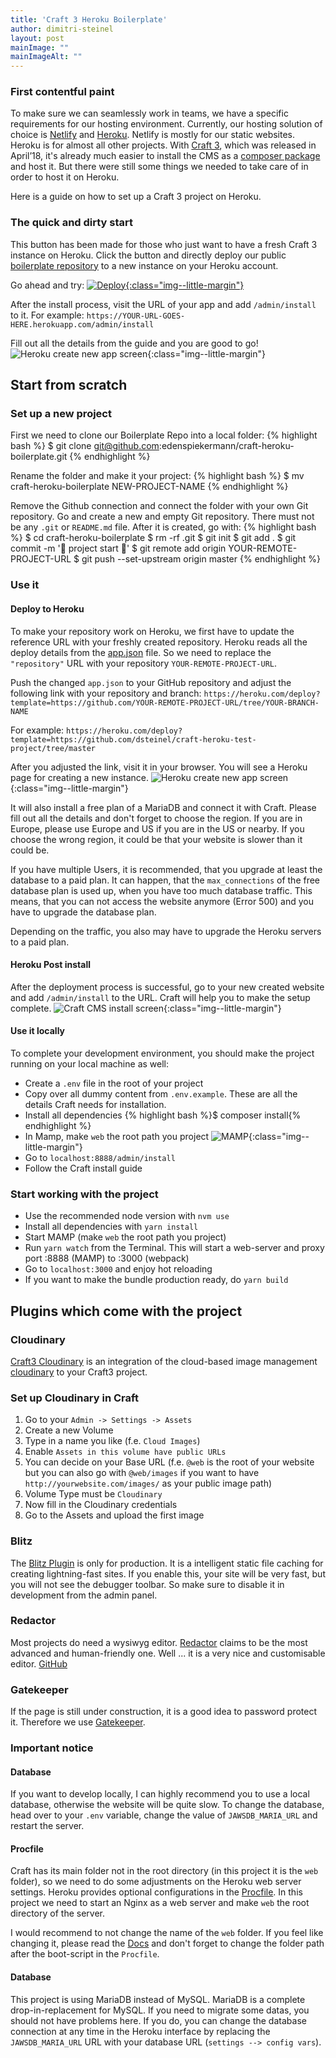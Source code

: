 ```yaml
---
title: 'Craft 3 Heroku Boilerplate'
author: dimitri-steinel
layout: post
mainImage: ""
mainImageAlt: ""
--- 
```


### First contentful paint
To make sure we can seamlessly work in teams, we have a specific requirements for our hosting environment.
Currently, our hosting solution of choice is [Netlify](https://www.netlify.com/) and [Heroku](https://www.heroku.com/). 
Netlify is mostly for our static websites. Heroku is for almost all other projects.
With [Craft 3](https://craftcms.com/news/craft-3), which was released in April’18, it's already much easier to install the CMS as a [composer package](https://packagist.org/packages/craftcms/cms) and host it. But there were still some things we needed to take care of in order to host it on Heroku.

Here is a guide on how to set up a Craft 3 project on Heroku.

### The quick and dirty start
This button has been made for those who just want to have a fresh Craft 3 instance on Heroku. Click the button and directly deploy our public [boilerplate repository](https://github.com/edenspiekermann/craft-heroku-boilerplate) to a new instance on your Heroku account. 

Go ahead and try:
[![Deploy](https://www.herokucdn.com/deploy/button.svg){:class="img--little-margin"}](https://heroku.com/deploy?template=https://github.com/dsteinel/craft-heroku-test-project/tree/master)

After the install process, visit the URL of your app and add `/admin/install` to it. For example: 
`https://YOUR-URL-GOES-HERE.herokuapp.com/admin/install`

Fill out all the details from the guide and you are good to go!
![Heroku create new app screen](https://res.cloudinary.com/dsteinel/image/upload/v1533126210/Espi/blog/heroku-craft/2018-08-01_14.21.56.gif){:class="img--little-margin"}


## Start from scratch
### Set up a new project
First we need to clone our Boilerplate Repo into a local folder:
{% highlight bash %}
  $ git clone git@github.com:edenspiekermann/craft-heroku-boilerplate.git
{% endhighlight %}

Rename the folder and make it your project:
{% highlight bash %} 
  $ mv craft-heroku-boilerplate NEW-PROJECT-NAME
{% endhighlight %}

Remove the Github connection and connect the folder with your own Git repository. Go and create a new and empty Git repository. There must not be any `.git` or `README.md` file. After it is created, go with:
{% highlight bash %}
  $ cd craft-heroku-boilerplate
  $ rm -rf .git
  $ git init
  $ git add .
  $ git commit -m '🎈 project start 🎈'
  $ git remote add origin YOUR-REMOTE-PROJECT-URL
  $ git push --set-upstream origin master
{% endhighlight %}

### Use it
#### Deploy to Heroku
To make your repository work on Heroku, we first have to update the reference URL with your freshly created repository.
Heroku reads all the deploy details from the [app.json](https://devcenter.heroku.com/articles/app-json-schema) file. So we need to  replace the `"repository"` URL with your repository `YOUR-REMOTE-PROJECT-URL`. 

Push the changed `app.json` to your GitHub repository and adjust the following link with your repository and branch:
`https://heroku.com/deploy?template=https://github.com/YOUR-REMOTE-PROJECT-URL/tree/YOUR-BRANCH-NAME`

For example: `https://heroku.com/deploy?template=https://github.com/dsteinel/craft-heroku-test-project/tree/master`

After you adjusted the link, visit it in your browser.
You will see a Heroku page for creating a new instance.
![Heroku create new app screen](https://res.cloudinary.com/dsteinel/image/upload/v1532511156/Screen_Shot_2018-07-25_at_11.32.07.png){:class="img--little-margin"}

It will also install a free plan of a MariaDB and connect it with Craft. 
Please fill out all the details and don't forget to choose the region. If you are in Europe, please use Europe and US if you are in the US or nearby. If you choose the wrong region, it could be that your website is slower than it could be.

If you have multiple Users, it is recommended, that you upgrade at least the database to a paid plan. It can happen, that the `max_connections` of the free database plan is used up, when you have too much database traffic. This means, that you can not access the website anymore (Error 500) and you have to upgrade the database plan.

Depending on the traffic, you also may have to upgrade the Heroku servers to a paid plan.

#### Heroku Post install
After the deployment process is successful, go to your new created website and add `/admin/install` to the URL. Craft will help you to make the setup complete.
![Craft CMS install screen](https://res.cloudinary.com/dsteinel/image/upload/v1532511530/Screen_Shot_2018-07-25_at_11.36.45.png){:class="img--little-margin"}

#### Use it locally
To complete your development environment, you should make the project running on your local machine as well:
* Create a `.env` file in the root of your project
* Copy over all dummy content from `.env.example`. These are all the details Craft needs for installation.
* Install all dependencies 
{% highlight bash %}$ composer install{% endhighlight %}
* In Mamp, make `web` the root path you project
![MAMP](https://res.cloudinary.com/dsteinel/image/upload/v1532511859/Screen_Shot_2018-07-25_at_11.43.20.png){:class="img--little-margin"}
* Go to `localhost:8888/admin/install`
* Follow the Craft install guide

### Start working with the project
* Use the recommended node version with `nvm use`
* Install all dependencies with `yarn install`
* Start MAMP (make `web` the root path you project)
* Run `yarn watch` from the Terminal. This will start a web-server and proxy port :8888 (MAMP) to :3000 (webpack)
* Go to `localhost:3000` and enjoy hot reloading
* If you want to make the bundle production ready, do `yarn build`

## Plugins which come with the project
### Cloudinary
[Craft3 Cloudinary](https://github.com/timkelty/craft3-cloudinary) is an integration of the cloud-based image management [cloudinary](https://cloudinary.com/) to your Craft3 project. 

### Set up Cloudinary in Craft
1. Go to your `Admin -> Settings -> Assets`
2. Create a new Volume
3. Type in a name you like (f.e. `Cloud Images`)
4. Enable `Assets in this volume have public URLs`
5. You can decide on your Base URL (f.e. `@web` is the root of your website but you can also go with `@web/images` if you want to have `http://yourwebsite.com/images/` as your public image path)
6. Volume Type must be `Cloudinary`
7. Now fill in the Cloudinary credentials
8. Go to the Assets and upload the first image

### Blitz
The [Blitz Plugin](https://github.com/putyourlightson/craft-blitz) is only for production. It is a intelligent static file caching for creating lightning-fast sites. If you enable this, your site will be very fast, but you will not see the debugger toolbar. So make sure to disable it in development from the admin panel.

### Redactor
Most projects do need a wysiwyg editor. [Redactor](https://imperavi.com/redactor/) claims to be the most advanced and human-friendly one. Well ... it is a very nice and customisable editor.
[GitHub](https://github.com/craftcms/redactor)

### Gatekeeper
If the page is still under construction, it is a good idea to password protect it. Therefore we use [Gatekeeper](https://github.com/tomdiggle/craft-gatekeeper).


### Important notice
#### Database
If you want to develop locally, I can highly recommend you to use a local database, otherwise the website will be quite slow.
To change the database, head over to your `.env` variable, change the value of `JAWSDB_MARIA_URL` and restart the server.


#### Procfile
Craft has its main folder not in the root directory (in this project it is the `web` folder), so we need to do some adjustments on the Heroku web server settings. Heroku provides optional configurations in the [Procfile](https://devcenter.heroku.com/articles/deploying-php#the-procfile). 
In this project we need to start an Nginx as a web server and make `web` the root directory of the server.

I would recommend to not change the name of the `web` folder. 
If you feel like changing it, please read the [Docs](https://docs.craftcms.com/v3/directory-structure.html#web) and don't forget to change the folder path after the boot-script in the `Procfile`.

#### Database
This project is using MariaDB instead of MySQL. MariaDB is a complete drop-in-replacement for MySQL. If you need to migrate some datas, you should not have problems here. If you do, you can change the database connection at any time in the Heroku interface by replacing the `JAWSDB_MARIA_URL` URL with your database URL (`settings --> config vars`).
